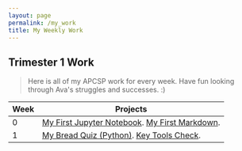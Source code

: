 ```yaml
---
layout: page
permalink: /my_work
title: My Weekly Work
---
```


## Trimester 1 Work
> Here is all of my APCSP work for every week. Have fun looking through Ava's struggles and successes. :)

| Week        | Projects    |
| ----------- | ----------- |
 | 0           | [My First Jupyter Notebook](https://avac54765.github.io/fastpages-ava/first_jupyter_notebook/python). [My First Markdown](https://avac54765.github.io/fastpages-ava/first_markdown/markdown). |
 | 1 | [My Bread Quiz (Python)](https://alexac54767.github.io/Alexa-Fastpage/notebooks/myquiz). [Key Tools Check](https://alexac54767.github.io/Alexa-Fastpage/notebooks/toolchecks). |